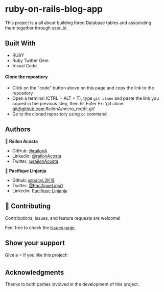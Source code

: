# ruby-on-rails-blog-app


This project is a all about building three Database tables and associating them together through user_id.  

 
## Built With

- RUBY
- Ruby Twitter Gem
- Visual Code


#### Clone the repository

- Click on the "code" button above on this page and copy the link to the repository
- Open a terminal (CTRL + ALT + T), type `git clone` and paste the link you copied in the previous step, then hit Enter
Ex: ‘git clone git@github.com:RailonA/micro_reddit.git’
- Go to the cloned repository using `cd` command


## Authors

👤 **Railon Acosta**
- GitHub: [@railonA](https://github.com/RailonA)
- Linkedin: [@railonAcosta](https://www.linkedin.com/in/railon-acosta-81265180/)
- Twitter: [@railonAcosta](https://twitter.com/RailonAcosta)

👤 **Pacifique Linjanja**
- Github: [@pacyL2K19](https://github.com/pacyL2K19)
- Twitter: [@PacifiqueLinja1](https://twitter.com/PacifiqueLinja1)
- Linkedin: [Pacifique Linjanja](https://www.linkedin.com/in/pacifique-linjanja/)



## 🤝 Contributing

Contributions, issues, and feature requests are welcome!

Feel free to check the [issues page](https://github.com/RailonA/micro_reddit/issues).

## Show your support

Give a ⭐️ if you like this project!

## Acknowledgments

Thanks to both parties involved in the development of this project.
